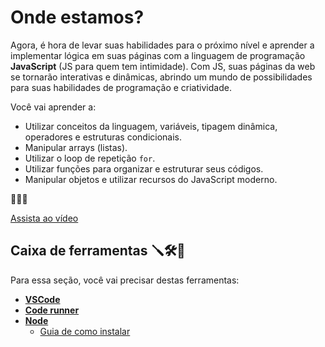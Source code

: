 # Onde estamos?

Agora, é hora de levar suas habilidades para o próximo nível e aprender a implementar lógica em suas páginas com a linguagem de programação **JavaScript** (JS para quem tem intimidade). Com JS, suas páginas da web se tornarão interativas e dinâmicas, abrindo um mundo de possibilidades para suas habilidades de programação e criatividade.

Você vai aprender a:

- Utilizar conceitos da linguagem, variáveis, tipagem dinâmica, operadores e estruturas condicionais.
- Manipular arrays (listas).
- Utilizar o loop de repetição `for`.
- Utilizar funções para organizar e estruturar seus códigos.
- Manipular objetos e utilizar recursos do JavaScript moderno.

🚀🚀🚀

[Assista ao vídeo](https://www.youtube.com/watch?v=DHjqpvDnNGE)

## Caixa de ferramentas 🪛🛠️🧰

Para essa seção, você vai precisar destas ferramentas:

- [**VSCode**](https://code.visualstudio.com/)
- [**Code runner**](https://marketplace.visualstudio.com/items?itemName=formulahendry.code-runner)
- [**Node**](https://nodejs.org/en/download/)
  - [Guia de como instalar](https://app.betrybe.com/learn/course/5e938f69-6e32-43b3-9685-c936530fd326/module/f04cdb21-382e-4588-8950-3b1a29afd2dd/section/91bb7470-eb76-41c6-a8ed-065f8e6a6de0/lesson/bcf7b107-e01a-4b75-9cd3-67cc8ae78e22)
